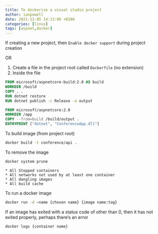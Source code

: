 ```yaml
---
title: To dockerize a visual studio project
author: ianpowell
date: 2021-12-05 14:13:00 +0100
categories: [linux]
tags: [aspnet,docker]
---
```


If creating a new project, then `Enable docker support` during project creation

OR

1. Create a file in the project root called `Dockerfile` (no extension)
2. Inside the file

``` dockerfile
FROM microsoft/aspnetcore-build:2.0 AS build
WORKDIR /build
COPY . .
RUN dotnet restore
RUN dotnet publish -c Release -o output

FROM microsoft/aspnetcore:2.0
WORKDIR /app
COPY --from=build /build/output .
ENTRYPOINT ["dotnet", "ConferenceApp.dll"]
```

To build image (from project root)

```bash
docker build -t conference/api .
```

To remove the image

``` bash
docker system prune
```
    
    * All Stopped containers
    * All networks not used by at least one container
    * All dangling images
    * All build cache


To run a docker image

``` bash
docker run -d —name {chosen name} {image name:tag}
```

If an image has exited with a status code of other than 0, then it has not exited properly, perhaps there’s an error

``` bash
docker logs {container name}
```
